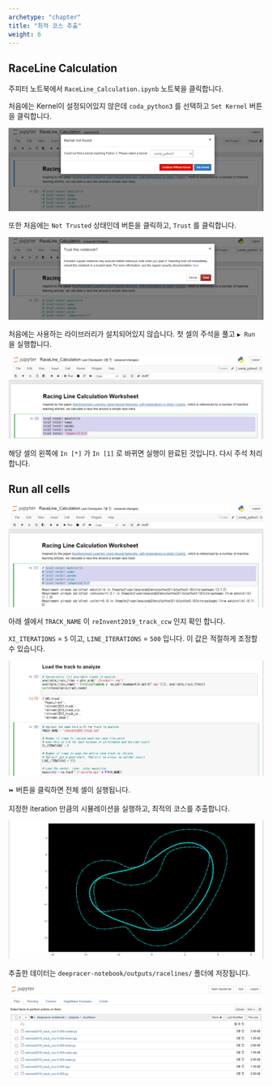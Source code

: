 ```yaml
---
archetype: "chapter"
title: "최적 코스 추출"
weight: 6
---
```


## RaceLine Calculation

주피터 노트북에서 `RaceLine_Calculation.ipynb` 노트북을 클릭합니다.

처음에는 Kernel이 설정되어있지 않은데 `coda_python3` 를 선택하고 `Set Kernel` 버튼을 클릭합니다.

![](./images/calc-01.png)

또한 처음에는 `Not Trusted` 상태인데 버튼을 클릭하고, `Trust` 를 클릭합니다.

![](./images/calc-02.png)

처음에는 사용하는 라이브러리가 설치되어있지 않습니다. 첫 셀의 주석을 풀고 `▶️ Run` 을 실행합니다.

![](./images/calc-03.png)

해당 셀의 왼쪽에 `In [*]` 가 `In [1]` 로 바뀌면 실행이 완료된 것입니다. 다시 주석 처리합니다.

## Run all cells

![](./images/calc-04.png)

아래 셀에서 `TRACK_NAME` 이 `reInvent2019_track_ccw` 인지 확인 합니다.

`XI_ITERATIONS` = `5` 이고, `LINE_ITERATIONS` = `500` 입니다. 이 값은 적절하게 조정할 수 있습니다.

![](./images/calc-05.png)

`⏩` 버튼을 클릭하면 전체 셀이 실행됩니다.

지정한 iteration 만큼의 시뮬레이션을 실행하고, 최적의 코스를 추출합니다.

![](./images/calc-06.png)

추출한 데이터는 `deepracer-notebook/outputs/racelines/` 폴더에 저장됩니다.

![](./images/calc-07.png)
